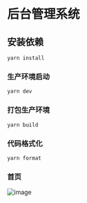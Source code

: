 # 后台管理系统

## 安装依赖
```
yarn install
```

### 生产环境启动
```
yarn dev
```

### 打包生产环境
```
yarn build
```

### 代码格式化
```
yarn format
```

### 首页
![image]('/public/home.png')
